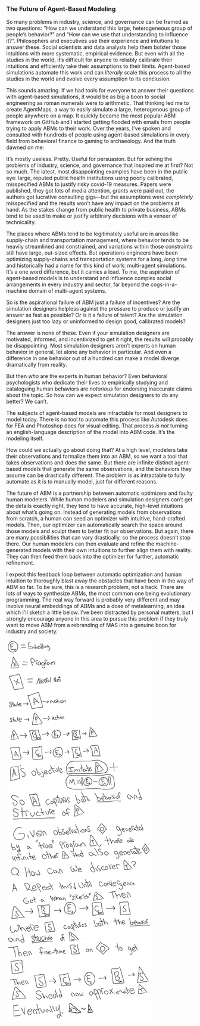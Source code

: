 ### The Future of Agent-Based Modeling

So many problems in industry, science, and governance can be framed as two questions: “How can we understand this large, heterogeneous group of people’s behavior?” and “How can we use that understanding to influence it?”. Philosophers and executives use their experience and intuitions to answer these. Social scientists and data analysts help them bolster those intuitions with more systematic, empirical evidence. But even with all the studies in the world, it’s difficult for anyone to reliably calibrate their intuitions and efficiently take their assumptions to their limits. Agent-based simulations automate this work and can _literally_ scale this process to all the studies in the world and evolve every assumption to its conclusion.

This sounds amazing. If we had tools for everyone to answer their questions with agent-based simulations, it would be as big a boon to social engineering as roman numerals were to arithmetic. That thinking led me to create AgentMaps, a way to easily simulate a large, heterogenous group of people anywhere on a map. It quickly became the most popular ABM framework on GitHub and I started getting flooded with emails from people trying to apply ABMs to their work. Over the years, I’ve spoken and consulted with hundreds of people using agent-based simulations in every field from behavioral finance to gaming to archaeology. And the truth dawned on me:

It’s mostly useless. Pretty. Useful for persuasion. But for solving the problems of industry, science, and governance that inspired me at first? Not so much. The latest, most disappointing examples have been in the public eye: large, reputed public health institutions using poorly calibrated, misspecified ABMs to justify risky covid-19 measures. Papers were published, they got lots of media attention, grants were paid out, the authors got lucrative consulting gigs—but the assumptions were _completely_ misspecified and the results won’t have any impact on the problems at hand. As the stakes change from public health to private business, ABMs tend to be used to make or justify arbitrary decisions with a veneer of technicality.

The places where ABMs tend to be legitimately useful are in areas like supply-chain and transportation management, where behavior tends to be heavily streamlined and constrained, and variations within those constraints still have large, out-sized effects. But operations engineers have been optimizing supply-chains and transportation systems for a long, _long_ time and historically had a name for this kind of work: multi-agent simulations. It’s a one word difference, but it carries a load. To me, the aspiration of agent-based models is to understand and influence complex social arrangements in every industry and sector, far beyond the cogs-in-a-machine domain of multi-agent systems.

So is the aspirational failure of ABM just a failure of incentives? Are the simulation designers helpless against the pressure to produce or justify an answer as fast as possible? Or is it a failure of talent? Are the simulation designers just too lazy or uninformed to design good, calibrated models?

The answer is none of these. Even if your simulation designers are motivated, informed, and incentivized to get it right, the results will probably be disappointing. Most simulation designers aren’t experts on human behavior in general, let alone any behavior in particular. And even a difference in one behavior out of a hundred can make a model diverge dramatically from reality.

But then _who_ are the experts in human behavior? Even behavioral psychologists who dedicate their lives to empirically studying and cataloguing human behaviors are _notorious_ for endorsing inaccurate claims about the topic. So how can we expect simulation designers to do any better? We can’t.

The subjects of agent-based models are intractable for most designers to model today. There is no tool to automate this process like Autodesk does for FEA and Photoshop does for visual editing. That process _is not_ turning an english-language description of the model into ABM code. It’s the modeling itself.

How could we actually go about doing that? At a high level, modelers take their observations and formalize them into an ABM, so we want a tool that takes observations and does the same. But there are infinite distinct agent-based models that generate the same observations, and the behaviors they assume can be drastically different. The problem is as intractable to fully automate as it is to manually model, just for different reasons.

The future of ABM is a partnership between automatic optimizers and faulty human modelers. While human modelers and simulation designers can’t get the details exactly right, they tend to have accurate, high-level intuitions about what’s going on. Instead of generating models from observations from scratch, a human can seed an optimizer with intuitive, hand-crafted models. Then, our optimizer can automatically search the space around those models and sculpt them to better fit our observations. But again, there are many possibilities that can vary drastically, so the process doesn’t stop there. Our human modelers can then evaluate and refine the machine-generated models with their own intuitions to further align them with reality. They can then feed them back into the optimizer for further, automatic refinement.

I expect this feedback loop between automatic optimization and human intuition to thoroughly blast away the obstacles that have been in the way of ABM so far.
To be sure, this is a research problem, not a hack.
There are lots of ways to synthesize ABMs, the most common one being evolutionary programming.
The real way forward is probably very different and may involve neural embeddings of ABMs and a dose of metalearning, an idea which I'll sketch a little below. I’ve been distracted by personal matters, but I strongly encourage anyone in this area to pursue this problem if they truly want to move ABM from a rebranding of MAS into a genuine boon for industry and society.


![notes](images/autoabm.png "hi")
